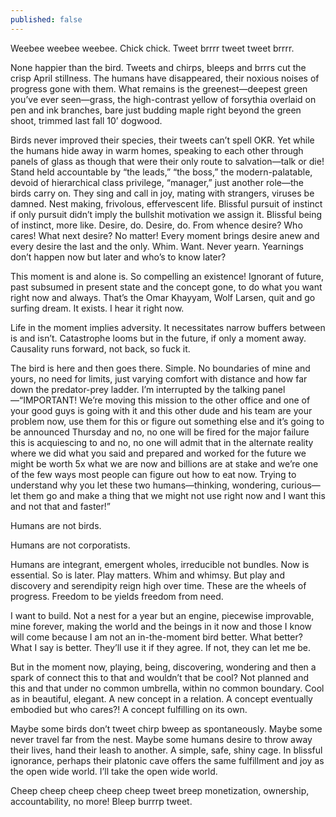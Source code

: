 ```yaml
---
published: false
---
```

Weebee weebee weebee. Chick chick. Tweet brrrr tweet tweet brrrr.

None happier than the bird. Tweets and chirps, bleeps and brrrs cut the crisp April stillness. The humans have disappeared, their noxious noises of progress gone with them. What remains is the greenest—deepest green you’ve ever seen—grass, the high-contrast yellow of forsythia overlaid on pen and ink branches, bare just budding maple right beyond the green shoot, trimmed last fall 10’ dogwood.

Birds never improved their species, their tweets can’t spell OKR. Yet while the humans hide away in warm homes, speaking to each other through panels of glass as though that were their only route to salvation—talk or die! Stand held accountable by “the leads,” “the boss,” the modern-palatable, devoid of hierarchical class privilege, “manager,” just another role—the birds carry on. They sing and call in joy, mating with strangers, viruses be damned. Nest making, frivolous, effervescent life. Blissful pursuit of instinct if only pursuit didn’t imply the bullshit motivation we assign it. Blissful being of instinct, more like. Desire, do. Desire, do. From whence desire? Who cares! What next desire? No matter! Every moment brings desire anew and every desire the last and the only. Whim. Want. Never yearn. Yearnings don’t happen now but later and who’s to know later?

This moment is and alone is. So compelling an existence! Ignorant of future, past subsumed in present state and the concept gone, to do what you want right now and always. That’s the Omar Khayyam, Wolf Larsen, quit and go surfing dream. It exists. I hear it right now.

Life in the moment implies adversity. It necessitates narrow buffers between is and isn’t. Catastrophe looms but in the future, if only a moment away. Causality runs forward, not back, so fuck it.

The bird is here and then goes there. Simple. No boundaries of mine and yours, no need for limits, just varying comfort with distance and how far down the predator-prey ladder. I’m interrupted by the talking panel—“IMPORTANT! We’re moving this mission to the other office and one of your good guys is going with it and this other dude and his team are your problem now, use them for this or figure out something else and it’s going to be announced Thursday and no, no one will be fired for the major failure this is acquiescing to and no, no one will admit that in the alternate reality where we did what you said and prepared and worked for the future we might be worth 5x what we are now and billions are at stake and we’re one of the few ways most people can figure out how to eat now. Trying to understand why you let these two humans—thinking, wondering, curious—let them go and make a thing that we might not use right now and I want this and not that and faster!”

Humans are not birds.

Humans are not corporatists.

Humans are integrant, emergent wholes, irreducible not bundles. Now is essential. So is later. Play matters. Whim and whimsy. But play and discovery and serendipity reign high over time. These are the wheels of progress. Freedom to be yields freedom from need.

I want to build. Not a nest for a year but an engine, piecewise improvable, mine forever, making the world and the beings in it now and those I know will come because I am not an in-the-moment bird better. What better? What I say is better. They’ll use it if they agree. If not, they can let me be.

But in the moment now, playing, being, discovering, wondering and then a spark of connect this to that and wouldn’t that be cool? Not planned and this and that under no common umbrella, within no common boundary. Cool as in beautiful, elegant. A new concept in a relation. A concept eventually embodied but who cares?! A concept fulfilling on its own.

Maybe some birds don’t tweet chirp bweep as spontaneously. Maybe some never travel far from the nest. Maybe some humans desire to throw away their lives, hand their leash to another. A simple, safe, shiny cage. In blissful ignorance, perhaps their platonic cave offers the same fulfillment and joy as the open wide world. I’ll take the open wide world.

Cheep cheep cheep cheep cheep tweet breep monetization, ownership, accountability, no more! Bleep burrrp tweet.
